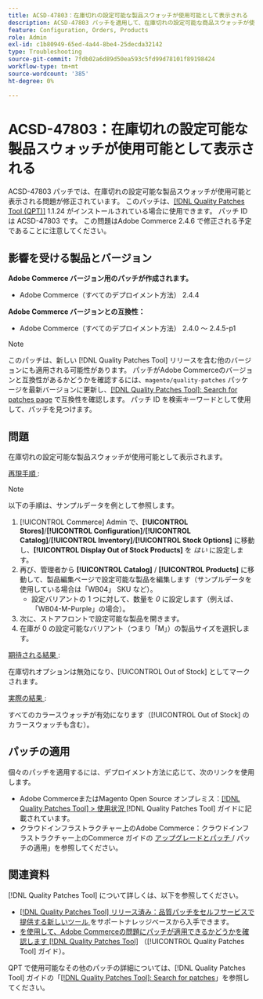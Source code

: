 ```yaml
---
title: ACSD-47803：在庫切れの設定可能な製品スウォッチが使用可能として表示される
description: ACSD-47803 パッチを適用して、在庫切れの設定可能な商品スウォッチが使用可能と表示されるAdobe Commerceの問題を修正してください。
feature: Configuration, Orders, Products
role: Admin
exl-id: c1b80949-65ed-4a44-8be4-25decda32142
type: Troubleshooting
source-git-commit: 7fdb02a6d89d50ea593c5fd99d78101f89198424
workflow-type: tm+mt
source-wordcount: '385'
ht-degree: 0%

---
```


# ACSD-47803：在庫切れの設定可能な製品スウォッチが使用可能として表示される

ACSD-47803 パッチでは、在庫切れの設定可能な製品スウォッチが使用可能と表示される問題が修正されています。 このパッチは、[[!DNL Quality Patches Tool (QPT)]](https://experienceleague.adobe.com/en/docs/commerce-operations/tools/quality-patches-tool/quality-patches-tool-to-self-serve-quality-patches) 1.1.24 がインストールされている場合に使用できます。 パッチ ID は ACSD-47803 です。 この問題はAdobe Commerce 2.4.6 で修正される予定であることに注意してください。

## 影響を受ける製品とバージョン

**Adobe Commerce バージョン用のパッチが作成されます。**

* Adobe Commerce（すべてのデプロイメント方法） 2.4.4

**Adobe Commerce バージョンとの互換性：**

* Adobe Commerce（すべてのデプロイメント方法） 2.4.0 ～ 2.4.5-p1

>[!NOTE]
>
>このパッチは、新しい [!DNL Quality Patches Tool] リリースを含む他のバージョンにも適用される可能性があります。 パッチがAdobe Commerceのバージョンと互換性があるかどうかを確認するには、`magento/quality-patches` パッケージを最新バージョンに更新し、[[!DNL Quality Patches Tool]: Search for patches page](https://experienceleague.adobe.com/tools/commerce-quality-patches/index.html) で互換性を確認します。 パッチ ID を検索キーワードとして使用して、パッチを見つけます。

## 問題

在庫切れの設定可能な製品スウォッチが使用可能として表示されます。

<u> 再現手順 </u>:

>[!NOTE]
>
>以下の手順は、サンプルデータを例として参照します。

1. [!UICONTROL Commerce] Admin で、**[!UICONTROL Stores]**/**[!UICONTROL Configuration]**/**[!UICONTROL Catalog]**/**[!UICONTROL Inventory]**/**[!UICONTROL Stock Options]** に移動し、**[!UICONTROL Display Out of Stock Products]** を *はい* に設定します。
1. 再び、管理者から **[!UICONTROL Catalog]** / **[!UICONTROL Products]** に移動して、製品編集ページで設定可能な製品を編集します（サンプルデータを使用している場合は「WB04」 SKU など）。
   * 設定バリアントの 1 つに対して、数量を *0* に設定します（例えば、「WB04-M-Purple」の場合）。
1. 次に、ストアフロントで設定可能な製品を開きます。
1. 在庫が 0 の設定可能なバリアント（つまり「M」）の製品サイズを選択します。

<u> 期待される結果 </u>:

在庫切れオプションは無効になり、[!UICONTROL Out of Stock] としてマークされます。

<u> 実際の結果 </u>:

すべてのカラースウォッチが有効になります（[!UICONTROL Out of Stock] のカラースウォッチも含む）。

## パッチの適用

個々のパッチを適用するには、デプロイメント方法に応じて、次のリンクを使用します。

* Adobe CommerceまたはMagento Open Source オンプレミス：[[!DNL Quality Patches Tool] > 使用状況 ](/help/tools/quality-patches-tool/usage.md)[!DNL Quality Patches Tool] ガイドに記載されています。
* クラウドインフラストラクチャー上のAdobe Commerce：クラウドインフラストラクチャー上のCommerce ガイドの [ アップグレードとパッチ ](https://experienceleague.adobe.com/docs/commerce-cloud-service/user-guide/develop/upgrade/apply-patches.html)/ パッチの適用」を参照してください。

## 関連資料

[!DNL Quality Patches Tool] について詳しくは、以下を参照してください。

* [[!DNL Quality Patches Tool]  リリース済み：品質パッチをセルフサービスで提供する新しいツール ](https://experienceleague.adobe.com/en/docs/commerce-operations/tools/quality-patches-tool/quality-patches-tool-to-self-serve-quality-patches) をサポートナレッジベースから入手できます。
* [ を使用して、Adobe Commerceの問題にパッチが適用できるかどうかを確認します  [!DNL Quality Patches Tool]](/help/tools/quality-patches-tool/patches-available-in-qpt/check-patch-for-magento-issue-with-magento-quality-patches.md) （[!UICONTROL Quality Patches Tool] ガイド）。


QPT で使用可能なその他のパッチの詳細については、[!DNL Quality Patches Tool] ガイドの「[[!DNL Quality Patches Tool]: Search for patches](https://experienceleague.adobe.com/tools/commerce-quality-patches/index.html)」を参照してください。
